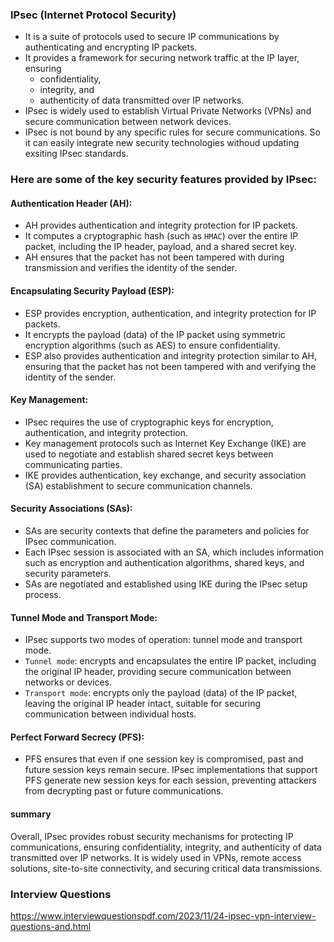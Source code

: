 ### IPsec (Internet Protocol Security) 
- It is a suite of protocols used to secure IP communications by authenticating and encrypting IP packets. 
- It provides a framework for securing network traffic at the IP layer, ensuring 
    - confidentiality, 
    - integrity, and 
    - authenticity of data transmitted over IP networks. 
- IPsec is widely used to establish Virtual Private Networks (VPNs) and secure communication between network devices.
- IPsec is not bound by any specific rules for secure communications. So it can easily integrate new security technologies withoud updating exsiting IPsec standards.


### Here are some of the key security features provided by IPsec:

#### Authentication Header (AH):
- AH provides authentication and integrity protection for IP packets.
- It computes a cryptographic hash (such as `HMAC`) over the entire IP packet, including the IP header, payload, and a shared secret key.
- AH ensures that the packet has not been tampered with during transmission and verifies the identity of the sender.

#### Encapsulating Security Payload (ESP):
- ESP provides encryption, authentication, and integrity protection for IP packets.
- It encrypts the payload (data) of the IP packet using symmetric encryption algorithms (such as AES) to ensure confidentiality.
- ESP also provides authentication and integrity protection similar to AH, ensuring that the packet has not been tampered with and verifying the identity of the sender.

#### Key Management:
- IPsec requires the use of cryptographic keys for encryption, authentication, and integrity protection.
- Key management protocols such as Internet Key Exchange (IKE) are used to negotiate and establish shared secret keys between communicating parties.
- IKE provides authentication, key exchange, and security association (SA) establishment to secure communication channels.

#### Security Associations (SAs):
- SAs are security contexts that define the parameters and policies for IPsec communication.
- Each IPsec session is associated with an SA, which includes information such as encryption and authentication algorithms, shared keys, and security parameters.
- SAs are negotiated and established using IKE during the IPsec setup process.

#### Tunnel Mode and Transport Mode:
- IPsec supports two modes of operation: tunnel mode and transport mode.
- `Tunnel mode`: encrypts and encapsulates the entire IP packet, including the original IP header, providing secure communication between networks or devices.
- `Transport mode`: encrypts only the payload (data) of the IP packet, leaving the original IP header intact, suitable for securing communication between individual hosts.

#### Perfect Forward Secrecy (PFS):
- PFS ensures that even if one session key is compromised, past and future session keys remain secure.
IPsec implementations that support PFS generate new session keys for each session, preventing attackers from decrypting past or future communications.

#### summary
Overall, IPsec provides robust security mechanisms for protecting IP communications, ensuring confidentiality, integrity, and authenticity of data transmitted over IP networks. It is widely used in VPNs, remote access solutions, site-to-site connectivity, and securing critical data transmissions.


### Interview Questions
https://www.interviewquestionspdf.com/2023/11/24-ipsec-vpn-interview-questions-and.html 